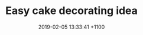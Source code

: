 ---
layout: cake-video
comments: true

title:  "Easy cake decorating idea"
date:   2019-02-05 13:33:41 +1100
categories: blog
markdown_ext: "markdown, mkdown, mkdn, mkd, md"
description: "DIY Valentine's day cake"
excerpt_separator: <!--more-->
images: 
  - url: /assets/img/valentines/thumb.png
    alt: How to make a Thomas the tank engine cake 
    title: How to make a Thomas the tank engine cake 
    pin: /assets/img/valentines/pin.png
    pin-desc: Watch how to make this very easy cake.
    <!-- pin-id: 479914904039909068 -->

image: /assets/img/valentines/thumb.png

youtube:
    url: https://youtu.be/jc_nzNin1zQ
    embed: https://www.youtube.com/embed/jc_nzNin1zQ
---
